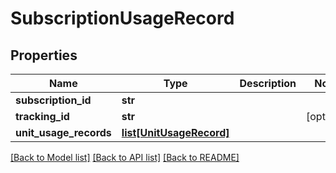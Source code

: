 # SubscriptionUsageRecord

## Properties
Name | Type | Description | Notes
------------ | ------------- | ------------- | -------------
**subscription_id** | **str** |  | 
**tracking_id** | **str** |  | [optional] 
**unit_usage_records** | [**list[UnitUsageRecord]**](UnitUsageRecord.md) |  | 

[[Back to Model list]](../README.md#documentation-for-models) [[Back to API list]](../README.md#documentation-for-api-endpoints) [[Back to README]](../README.md)


